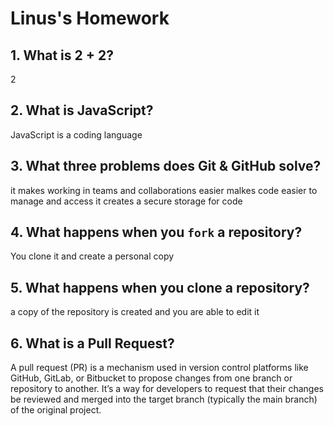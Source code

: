 # Linus's Homework

## 1. What is 2 + 2?

2

## 2. What is JavaScript?

JavaScript is a coding language

## 3. What three problems does Git & GitHub solve?

it makes working in teams and collaborations easier
malkes code easier to manage and access
it creates a secure storage for code

## 4. What happens when you `fork` a repository?

You clone it and create a personal copy

## 5. What happens when you clone a repository?

a copy of the repository is created and you are able to edit it

## 6. What is a Pull Request?

A pull request (PR) is a mechanism used in version control platforms like GitHub, GitLab, or Bitbucket to propose changes from one branch or repository to another. It’s a way for developers to request that their changes be reviewed and merged into the target branch (typically the main branch) of the original project.
